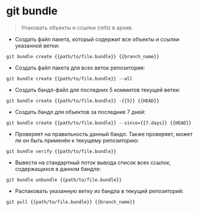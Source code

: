 # git bundle

> Упаковать объекты и ссылки (refs) в архив.

- Создать файл пакета, который содержит все объекты и ссылки указанной ветки:

`git bundle create {{path/to/file.bundle}} {{branch_name}}`

- Создать файл пакета для всех веток репозитория:

`git bundle create {{path/to/file.bundle}} --all`

- Создать бандл-файл для последних 5 коммитов текущей ветки:

`git bundle create {{path/to/file.bundle}} -{{5}} {{HEAD}}`

- Создать бандл для объектов за последние 7 дней:

`git bundle create {{path/to/file.bundle}} --since={{7.days}} {{HEAD}}`

- Проверяет на правильность данный бандл. Также проверяет, может ли он быть применён к текущему репозиторию:

`git bundle verify {{path/to/file.bundle}}`

- Вывести на стандартный поток вывода список всех ссылок, содержащихся в данном бандле:

`git bundle unbundle {{path/to/file.bundle}}`

- Распаковать указанную ветку из бандла в текущий репозиторий:

`git pull {{path/to/file.bundle}} {{branch_name}}`
